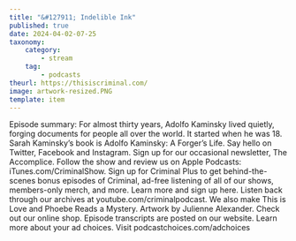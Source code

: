 ```yaml
---
title: "&#127911; Indelible Ink"
published: true
date: 2024-04-02-07-25
taxonomy:
    category:
        - stream
    tag:
        - podcasts
theurl: https://thisiscriminal.com/
image: artwork-resized.PNG
template: item
---
```


Episode summary: For almost thirty years, Adolfo Kaminsky lived quietly, forging documents for people all over the world. It started when he was 18. Sarah Kaminsky&rsquo;s book is Adolfo Kaminsky: A Forger&rsquo;s Life. Say hello on Twitter, Facebook and Instagram. Sign up for our occasional newsletter, The Accomplice. Follow the show and review us on Apple Podcasts: iTunes.com/CriminalShow. Sign up for Criminal Plus to get behind-the-scenes bonus episodes of Criminal, ad-free listening of all of our shows, members-only merch, and more. Learn more and sign up here. Listen back through our archives at youtube.com/criminalpodcast. We also make This is Love and Phoebe Reads a Mystery. Artwork by Julienne Alexander. Check out our online shop. Episode transcripts are posted on our website. Learn more about your ad choices. Visit podcastchoices.com/adchoices
